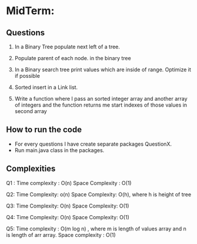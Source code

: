 # MidTerm: 

## Questions

1. In a Binary Tree populate next left of a tree.

2. Populate parent of each node. in the binary tree

3. In a Binary search tree print values which are inside of range. Optimize it if possible
4. Sorted insert in a Link list.
5. Write a function where I pass an sorted integer array  and another array of integers and the function returns me start indexes of those values in second array

## How to run the code

- For every questions I have create separate packages QuestionX.
- Run main.java class in the packages.

## Complexities

Q1 :
Time complexity : O(n)
Space Complexity : O(1)

Q2:
Time Complexity: o(n)
Space Complexity: O(h), where h is height of tree

Q3:
Time Complexity: O(n)
Space Complexity: O(1)

Q4:
Time Complexity: O(n)
Space Complexity: O(1)

Q5:
Time complexity : O(m log n) , where m is length of values array and n is length of arr array.
Space complexity : O(1)

